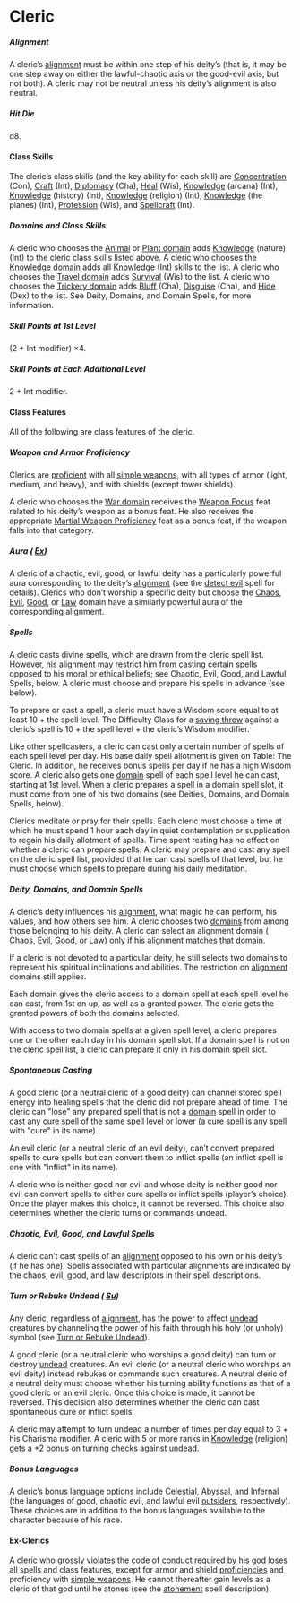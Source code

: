 # Cleric

##### Alignment

A cleric’s [alignment](/srd/description.htm#alignment) must be within one step of his deity’s (that is, it may be one step away on either the lawful-chaotic axis or the good-evil axis, but not both). A cleric may not be neutral unless his deity’s alignment is also neutral.

##### Hit Die

d8.

#### Class Skills

The cleric’s class skills (and the key ability for each skill) are [Concentration](/srd/skills/concentration.htm) (Con), [Craft](/srd/skills/craft.htm) (Int), [Diplomacy](/srd/skills/diplomacy.htm) (Cha), [Heal](/srd/skills/heal.htm) (Wis), [Knowledge](/srd/skills/knowledge.htm) (arcana) (Int), [Knowledge](/srd/skills/knowledge.htm) (history) (Int), [Knowledge](/srd/skills/knowledge.htm) (religion) (Int), [Knowledge](/srd/skills/knowledge.htm) (the planes) (Int), [Profession](/srd/skills/profession.htm) (Wis), and [Spellcraft](/srd/skills/spellcraft.htm) (Int).

##### Domains and Class Skills

A cleric who chooses the [Animal](/srd/spellLists/clericDomains.htm#animalDomain) or [Plant domain](/srd/spellLists/clericDomains.htm#plantDomain) adds [Knowledge](/srd/skills/knowledge.htm) (nature) (Int) to the cleric class skills listed above. A cleric who chooses the [Knowledge domain](/srd/spellLists/clericDomains.htm#knowledgeDomain) adds all [Knowledge](/srd/skills/knowledge.htm) (Int) skills to the list. A cleric who chooses the [Travel domain](/srd/spellLists/clericDomains.htm#travelDomain) adds [Survival](/srd/skills/survival.htm) (Wis) to the list. A cleric who chooses the [Trickery domain](/srd/spellLists/clericDomains.htm#trickeryDomain) adds [Bluff](/srd/skills/bluff.htm) (Cha), [Disguise](/srd/skills/disguise.htm) (Cha), and [Hide](/srd/skills/hide.htm) (Dex) to the list. See Deity, Domains, and Domain Spells, for more information.

##### Skill Points at 1st Level

(2 + Int modifier) ×4.

##### Skill Points at Each Additional Level

2 + Int modifier.

#### Class Features

All of the following are class features of the cleric.

##### Weapon and Armor Proficiency

Clerics are [proficient](/srd/combat/combatModifiers.htm#weaponArmorAndShieldProficiency) with all [simple weapons](/srd/equipment/weapons.htm#simpleMartialandExoticWeapons), with all types of armor (light, medium, and heavy), and with shields (except tower shields).

A cleric who chooses the [War domain](/srd/spellLists/clericDomains.htm#warDomain) receives the [Weapon Focus](/srd/feats.htm#weaponFocus) feat related to his deity’s weapon as a bonus feat. He also receives the appropriate [Martial Weapon Proficiency](/srd/feats.htm#martialWeaponProficiency) feat as a bonus feat, if the weapon falls into that category.

##### Aura ( [Ex](/srd/specialAbilities.htm#extraordinaryAbilities))

A cleric of a chaotic, evil, good, or lawful deity has a particularly powerful aura corresponding to the deity’s [alignment](/srd/description.htm#alignment) (see the [detect evil](/srd/spells/detectEvil.htm) spell for details). Clerics who don’t worship a specific deity but choose the [Chaos](/srd/spellLists/clericDomains.htm#chaosDomain), [Evil](/srd/spellLists/clericDomains.htm#evilDomain), [Good](/srd/spellLists/clericDomains.htm#goodDomain), or [Law](/srd/spellLists/clericDomains.htm#lawDomain) domain have a similarly powerful aura of the corresponding alignment.

##### Spells

A cleric casts divine spells, which are drawn from the cleric spell list. However, his [alignment](/srd/description.htm#alignment) may restrict him from casting certain spells opposed to his moral or ethical beliefs; see Chaotic, Evil, Good, and Lawful Spells, below. A cleric must choose and prepare his spells in advance (see below).

To prepare or cast a spell, a cleric must have a Wisdom score equal to at least 10 + the spell level. The Difficulty Class for a [saving throw](/srd/combat/combatStatistics.htm#savingThrows) against a cleric’s spell is 10 + the spell level + the cleric’s Wisdom modifier.

Like other spellcasters, a cleric can cast only a certain number of spells of each spell level per day. His base daily spell allotment is given on Table: The Cleric. In addition, he receives bonus spells per day if he has a high Wisdom score. A cleric also gets one [domain](/srd/spellLists/clericDomains.htm) spell of each spell level he can cast, starting at 1st level. When a cleric prepares a spell in a domain spell slot, it must come from one of his two domains (see Deities, Domains, and Domain Spells, below).

Clerics meditate or pray for their spells. Each cleric must choose a time at which he must spend 1 hour each day in quiet contemplation or supplication to regain his daily allotment of spells. Time spent resting has no effect on whether a cleric can prepare spells. A cleric may prepare and cast any spell on the cleric spell list, provided that he can cast spells of that level, but he must choose which spells to prepare during his daily meditation.

##### Deity, Domains, and Domain Spells

A cleric’s deity influences his [alignment](/srd/description.htm#alignment), what magic he can perform, his values, and how others see him. A cleric chooses two [domains](/srd/spellLists/clericDomains.htm) from among those belonging to his deity. A cleric can select an alignment domain ( [Chaos](/srd/spellLists/clericDomains.htm#chaosDomain), [Evil](/srd/spellLists/clericDomains.htm#evilDomain), [Good](/srd/spellLists/clericDomains.htm#goodDomain), or [Law](/srd/spellLists/clericDomains.htm#lawDomain)) only if his alignment matches that domain.

If a cleric is not devoted to a particular deity, he still selects two domains to represent his spiritual inclinations and abilities. The restriction on [alignment](/srd/description.htm#alignment) domains still applies.

Each domain gives the cleric access to a domain spell at each spell level he can cast, from 1st on up, as well as a granted power. The cleric gets the granted powers of both the domains selected.

With access to two domain spells at a given spell level, a cleric prepares one or the other each day in his domain spell slot. If a domain spell is not on the cleric spell list, a cleric can prepare it only in his domain spell slot.

##### Spontaneous Casting

A good cleric (or a neutral cleric of a good deity) can channel stored spell energy into healing spells that the cleric did not prepare ahead of time. The cleric can "lose" any prepared spell that is not a [domain](/srd/spellLists/clericDomains.htm) spell in order to cast any cure spell of the same spell level or lower (a cure spell is any spell with "cure" in its name).

An evil cleric (or a neutral cleric of an evil deity), can’t convert prepared spells to cure spells but can convert them to inflict spells (an inflict spell is one with "inflict" in its name).

A cleric who is neither good nor evil and whose deity is neither good nor evil can convert spells to either cure spells or inflict spells (player’s choice). Once the player makes this choice, it cannot be reversed. This choice also determines whether the cleric turns or commands undead.

##### Chaotic, Evil, Good, and Lawful Spells

A cleric can’t cast spells of an [alignment](/srd/description.htm#alignment) opposed to his own or his deity’s (if he has one). Spells associated with particular alignments are indicated by the chaos, evil, good, and law descriptors in their spell descriptions.

##### Turn or Rebuke Undead ( [Su](/srd/specialAbilities.htm#supernaturalAbilities))

Any cleric, regardless of [alignment](/srd/description.htm#alignment), has the power to affect [undead](/srd/typesSubtypes.htm#undeadType) creatures by channeling the power of his faith through his holy (or unholy) symbol (see [Turn or Rebuke Undead](/srd/combat/specialAttacks.htm#turnOrRebukeUndead)).

A good cleric (or a neutral cleric who worships a good deity) can turn or destroy [undead](/srd/typesSubtypes.htm#undeadType) creatures. An evil cleric (or a neutral cleric who worships an evil deity) instead rebukes or commands such creatures. A neutral cleric of a neutral deity must choose whether his turning ability functions as that of a good cleric or an evil cleric. Once this choice is made, it cannot be reversed. This decision also determines whether the cleric can cast spontaneous cure or inflict spells.

A cleric may attempt to turn undead a number of times per day equal to 3 + his Charisma modifier. A cleric with 5 or more ranks in [Knowledge](/srd/skills/knowledge.htm) (religion) gets a +2 bonus on turning checks against undead.

##### Bonus Languages

A cleric’s bonus language options include Celestial, Abyssal, and Infernal (the languages of good, chaotic evil, and lawful evil [outsiders](/srd/typesSubtypes.htm#outsiderType), respectively). These choices are in addition to the bonus languages available to the character because of his race.

#### Ex-Clerics

A cleric who grossly violates the code of conduct required by his god loses all spells and class features, except for armor and shield [proficiencies](/srd/combat/combatModifiers.htm#weaponArmorAndShieldProficiency) and proficiency with [simple weapons](/srd/equipment/weapons.htm#simpleMartialandExoticWeapons). He cannot thereafter gain levels as a cleric of that god until he atones (see the [atonement](/srd/spells/atonement.htm) spell description).
